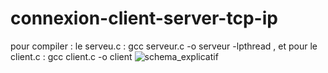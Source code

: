 # connexion-client-server-tcp-ip
pour compiler :
le serveu.c : gcc serveur.c -o serveur -lpthread , et pour 
le client.c : gcc client.c -o client
![schema_explicatif](https://user-images.githubusercontent.com/73532355/147503297-4a0690a6-7fb6-4a2f-81df-aede87d60e4e.png)
